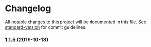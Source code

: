 # Changelog

All notable changes to this project will be documented in this file. See [standard-version](https://github.com/conventional-changelog/standard-version) for commit guidelines.

### [1.1.5](https://github.com/chaiwatmat/kube/compare/v1.1.4...v1.1.5) (2019-10-13)

